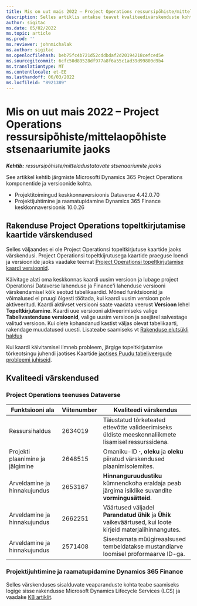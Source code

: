 ```yaml
---
title: Mis on uut mais 2022 – Project Operations ressursipõhiste/mittelaopõhiste stsenaariumite jaoks
description: Selles artiklis antakse teavet kvaliteedivärskenduste kohta, mis on saadaval Microsofti Dynamics 365 Project Operations 2022. aasta mai väljaandes ressursi-/ladustamata stsenaariumide jaoks.
author: sigitac
ms.date: 05/02/2022
ms.topic: article
ms.prod: ''
ms.reviewer: johnmichalak
ms.author: sigitac
ms.openlocfilehash: beb75fc4b721d52cddbdaf2d20194218cefced5e
ms.sourcegitcommit: 6cfc50d89528df977a8f6a55c1ad39d99800d9b4
ms.translationtype: MT
ms.contentlocale: et-EE
ms.lasthandoff: 06/03/2022
ms.locfileid: "8921389"
---
```

# <a name="whats-new-may-2022---project-operations-for-resourcenon-stocked-based-scenarios"></a>Mis on uut mais 2022 – Project Operations ressursipõhiste/mittelaopõhiste stsenaariumite jaoks

_**Kehtib:** ressursipõhiste/mitteladustatavate stsenaariumite jaoks_

See artikkel kehtib järgmiste Microsofti Dynamics 365 Project Operations komponentide ja versioonide kohta.

- Projektitoimingud keskkonnaversioonis Dataverse 4.42.0.70
- Projektijuhtimine ja raamatupidamine Dynamics 365 Finance keskkonnaversioonis 10.0.26

## <a name="project-operations-dual-write-maps-updates"></a>Rakenduse Project Operations topeltkirjutamise kaartide värskendused

Selles väljaandes ei ole Project Operationsi topeltkirjutuse kaartide jaoks värskendusi. Project Operationsi topeltkijrutusega kaartide praeguse loendi ja versioonide jaoks vaadake teemat [Project Operationsi topeltkirjutamise kaardi versioonid](../environment/resource-dual-write-maps.md).

Käivitage alati oma keskkonnas kaardi uusim versioon ja lubage project Operationsi Dataverse lahenduse ja Finance'i lahenduse versiooni värskendamisel kõik seotud tabelikaardid. Mõned funktsioonid ja võimalused ei pruugi õigesti töötada, kui kaardi uusim versioon pole aktiveeritud. Kaardi aktiivset versiooni saate vaadata veerust **Versioon** lehel **Topeltkirjutamine**. Kaardi uue versiooni aktiveerimiseks valige **Tabelivastenduse versioonid**, valige uusim versioon ja seejärel salvestage valitud versioon. Kui olete kohandanud kastist väljas olevat tabelikaarti, rakendage muudatused uuesti. Lisateabe saamiseks vt [Rakenduse elutsükli haldus](/dynamics365/fin-ops-core/dev-itpro/data-entities/dual-write/app-lifecycle-management)

Kui kaardi käivitamisel ilmneb probleem, järgige topeltkirjutamise tõrkeotsingu juhendi jaotises Kaartide [jaotises Puudu tabeliveergude probleemi juhiseid](/dynamics365/fin-ops-core/dev-itpro/data-entities/dual-write/dual-write-troubleshooting-finops-upgrades#missing-table-columns-issue-on-maps).

## <a name="quality-updates"></a>Kvaliteedi värskendused
### <a name="project-operations-on-dataverse"></a>Project Operations teenuses Dataverse

| Funktsiooni ala | Viitenumber | Kvaliteedi värskendus |
| --- | --- | --- |
| Ressursihaldus | 2634019 | Täiustatud tõrketeated ettevõtte valideerimiseks üldiste meeskonnaliikmete lisamisel ressurssidena. |
| Projekti plaanimine ja jälgimine | 2648515 | Omaniku-ID **·**, **oleku** ja **oleku** piiratud värskendused plaanimisolemites. |
| Arveldamine ja hinnakujundus | 2653167 | **Hinnanguruudustiku** kümnendkoha eraldaja peab järgima isiklike suvandite **vormingusätteid**. |
| Arveldamine ja hinnakujundus| 2662251 | Väärtused väljadel **Parandatud ühik** ja **Ühik** vaikeväärtused, kui loote kirjeid materjalihinnangutes. |
| Arveldamine ja hinnakujundus| 2571408 | Sisestamata müügireaalsused tembeldatakse mustandiarve loomisel proformaarve ID-ga. |

### <a name="project-management-and-accounting-in-dynamics-365-finance"></a>Projektijuhtimine ja raamatupidamine Dynamics 365 Finance

Selles värskenduses sisalduvate veaparanduste kohta teabe saamiseks logige sisse rakendusse Microsoft Dynamics Lifecycle Services (LCS) ja vaadake [KB artiklit](https://fix.lcs.dynamics.com/Issue/Details?bugId=662864).
